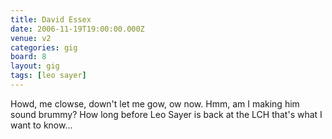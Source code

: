 ```yaml
---
title: David Essex
date: 2006-11-19T19:00:00.000Z
venue: v2
categories: gig
board: 8
layout: gig
tags: [leo sayer]
---
```

Howd, me clowse, down't let me gow, ow now. Hmm, am I making him sound brummy? How long before Leo Sayer is back at the LCH that's what I want to know...